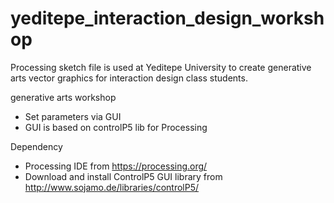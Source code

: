 # yeditepe_interaction_design_workshop

Processing sketch file is used at Yeditepe University to create generative arts vector graphics for interaction design class students. 

generative arts workshop
- Set parameters via GUI
- GUI is based on controlP5 lib for Processing


Dependency
- Processing IDE from https://processing.org/
- Download and install ControlP5 GUI library from http://www.sojamo.de/libraries/controlP5/
